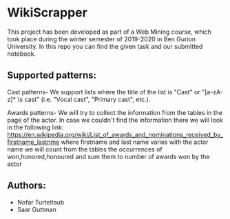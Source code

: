 # WikiScrapper

This project has been developed as part of a Web Mining course, which took place during the winter semester of 2019-2020 in Ben Gurion University.
In this repo you can find the given task and our submitted notebook.

## Supported patterns:

Cast patterns-
We support lists where the title of the list is "Cast" or "[a-zA-z]* \s cast" (i.e. "Vocal cast", "Primary cast", etc.).

Awards patterns-
We will try to collect the information from the tables in the page of the actor.
In case we couldn't find the information there we will look in the following link:
https://en.wikipedia.org/wiki/List_of_awards_and_nominations_received_by_firstname_lastnme where firstname and last name varies with the actor name
we will count from the tables the occurrences of won,honored,honoured and sum them to number of awards won by the actor


## Authors:
  - Nofar Turteltaub
  - Saar Guttman
